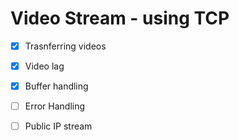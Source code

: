 # Video Stream - using TCP

- [x] Trasnferring videos

- [x] Video lag

- [x] Buffer handling

- [ ] Error Handling 

- [ ] Public IP stream
